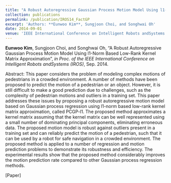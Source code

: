 ```yaml
---
title: "A Robust Autoregressive Gaussian Process Motion Model Using l1-Norm Based Low-Rank Kernel Matrix Approximation"
collection: publications
permalink: /publication/IROS14_FactGP
excerpt: 'Authors: **Eunwoo Kim**, Sungjoon Choi, and Songhwai Oh'
date: 2014-09-01
venue: 'IEEE International Conference on Intelligent Robots andSystems (IROS)'
---
```

**Eunwoo Kim**, Sungjoon  Choi, and Songhwai Oh, “A Robust Autoregressive Gaussian Process Motion Model Using l1-Norm Based Low-Rank Kernel Matrix Approximation”, *in Proc. of the IEEE International Conference on Intelligent Robots andSystems (IROS)*, Sep. 2014.

Abstract: This paper considers the problem of modeling complex motions of pedestrians in a crowded environment. A number of methods have been proposed to predict the motion of a pedestrian or an object. However, it is still difficult to make a good prediction due to challenges, such as the complexity of pedestrian motions and outliers in a training set. This paper addresses these issues by proposing a robust autoregressive motion model based on Gaussian process regression using l1-norm based low-rank kernel matrix approximation, called  PCGP-l1. The proposed method approximates a kernel matrix assuming that the kernel matrix can be well represented using a small number of dominating principal components, eliminating erroneous data. The proposed motion model is robust against outliers present in a training set and can reliably predict the motion of a pedestrian, such that it can be used by a robot for safe navigation in a crowded environment. The proposed method is applied to a number of regression and motion prediction problems to demonstrate its robustness and efficiency. The experimental results show that the proposed method considerably improves the motion prediction rate compared to other Gaussian process regression methods.

[Paper] 

